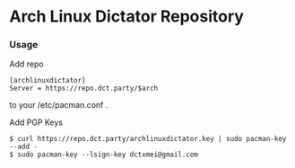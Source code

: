 Arch Linux Dictator Repository
====

### Usage

Add repo

```
[archlinuxdictator]
Server = https://repo.dct.party/$arch
```
to your /etc/pacman.conf .

Add PGP Keys

```
$ curl https://repo.dct.party/archlinuxdictator.key | sudo pacman-key --add -
$ sudo pacman-key --lsign-key dctxmei@gmail.com
```
